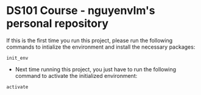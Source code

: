 # DS101 Course - nguyenvlm's personal repository

If this is the first time you run this project, please run the following commands to intialize the environment and install the necessary packages:
```
init_env
```

- Next time running this project, you just have to run the following command to activate the initialized environment:
```
activate
```


